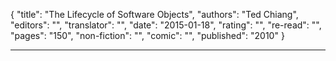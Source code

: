 {
"title": "The Lifecycle of Software Objects",
"authors": "Ted Chiang",
"editors": "",
"translator": "",
"date": "2015-01-18",
"rating": "",
"re-read": "",
"pages": "150",
"non-fiction": "",
"comic": "",
"published": "2010"
}

---
